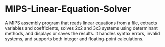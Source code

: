 # MIPS-Linear-Equation-Solver

A MIPS assembly program that reads linear equations from a file, extracts variables and coefficients, solves 2x2 and 3x3 systems using determinant methods, and displays or saves the results. It handles syntax errors, invalid systems, and supports both integer and floating-point calculations.







